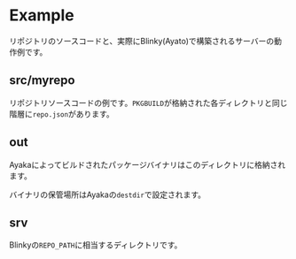 # Example

リポジトリのソースコードと、実際にBlinky(Ayato)で構築されるサーバーの動作例です。

## src/myrepo

リポジトリソースコードの例です。`PKGBUILD`が格納された各ディレクトリと同じ階層に`repo.json`があります。

## out

Ayakaによってビルドされたパッケージバイナリはこのディレクトリに格納されます。

バイナリの保管場所はAyakaの`destdir`で設定されます。

## srv

Blinkyの`REPO_PATH`に相当するディレクトリです。
